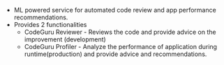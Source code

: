 - ML powered service for automated code review and app performance recommendations.
- Provides 2 functionalities
	- CodeGuru Reviewer - Reviews the code and provide advice on the improvement (development)
	- CodeGuru Profiler - Analyze the performance of application during runtime(production) and provide advice and recommendations.
